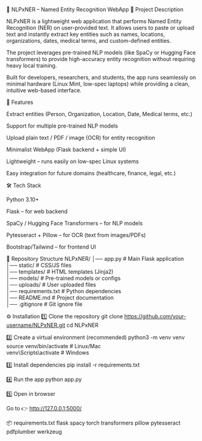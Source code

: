 🧠 NLPxNER – Named Entity Recognition WebApp
📌 Project Description

NLPxNER is a lightweight web application that performs Named Entity Recognition (NER) on user-provided text. It allows users to paste or upload text and instantly extract key entities such as names, locations, organizations, dates, medical terms, and custom-defined entities.

The project leverages pre-trained NLP models (like SpaCy or Hugging Face transformers) to provide high-accuracy entity recognition without requiring heavy local training.

Built for developers, researchers, and students, the app runs seamlessly on minimal hardware (Linux Mint, low-spec laptops) while providing a clean, intuitive web-based interface.

🚀 Features

Extract entities (Person, Organization, Location, Date, Medical terms, etc.)

Support for multiple pre-trained NLP models

Upload plain text / PDF / image (OCR) for entity recognition

Minimalist WebApp (Flask backend + simple UI)

Lightweight – runs easily on low-spec Linux systems

Easy integration for future domains (healthcare, finance, legal, etc.)

🛠️ Tech Stack

Python 3.10+

Flask – for web backend

SpaCy / Hugging Face Transformers – for NLP models

Pytesseract + Pillow – for OCR (text from images/PDFs)

Bootstrap/Tailwind – for frontend UI

📂 Repository Structure
NLPxNER/
│── app.py                 # Main Flask application  
│── static/                # CSS/JS files  
│── templates/             # HTML templates (Jinja2)  
│── models/                # Pre-trained models or configs  
│── uploads/               # User uploaded files  
│── requirements.txt       # Python dependencies  
│── README.md              # Project documentation  
│── .gitignore             # Git ignore file  

⚙️ Installation
1️⃣ Clone the repository
git clone https://github.com/your-username/NLPxNER.git
cd NLPxNER

2️⃣ Create a virtual environment (recommended)
python3 -m venv venv
source venv/bin/activate   # Linux/Mac  
venv\Scripts\activate      # Windows

3️⃣ Install dependencies
pip install -r requirements.txt

4️⃣ Run the app
python app.py

5️⃣ Open in browser

Go to 👉 http://127.0.0.1:5000/

📦 requirements.txt
flask
spacy
torch
transformers
pillow
pytesseract
pdfplumber
werkzeug
